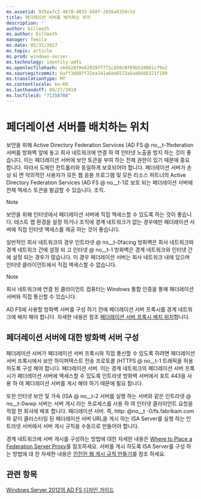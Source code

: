 ```yaml
---
ms.assetid: 935ea7c2-4678-4033-b50f-2036a0359c5d
title: 페더레이션 서버를 배치하는 위치
description: ''
author: billmath
ms.author: billmath
manager: femila
ms.date: 05/31/2017
ms.topic: article
ms.prod: windows-server
ms.technology: identity-adfs
ms.openlocfilehash: c64b28f0e62839ff771cd50c0f09b534861cf9e2
ms.sourcegitcommit: 6aff3d88ff22ea141a6ea6572a5ad8dd6321f199
ms.translationtype: MT
ms.contentlocale: ko-KR
ms.lasthandoff: 09/27/2019
ms.locfileid: "71358780"
---
```

# <a name="where-to-place-a-federation-server"></a>페더레이션 서버를 배치하는 위치

보안을 위해 Active Directory Federation Services \(AD FS @ no__t-1federation 서버를 방화벽 앞에 놓고 회사 네트워크에 연결 하 여 인터넷 노출을 방지 하는 것이 좋습니다. 이는 페더레이션 서버에 보안 토큰을 부여 하는 전체 권한이 있기 때문에 중요 합니다. 따라서 도메인 컨트롤러와 동일하게 보호되어야 합니다. 페더레이션 서버가 손상 되 면 악의적인 사용자가 모든 웹 응용 프로그램 및 모든 리소스 파트너의 Active Directory Federation Services \(AD FS @ no__t-1로 보호 되는 페더레이션 서버에 전체 액세스 토큰을 발급할 수 있습니다. 조직.  
  
> [!NOTE]  
> 보안을 위해 인터넷에서 페더레이션 서버에 직접 액세스할 수 있도록 하는 것이 좋습니다. 테스트 랩 환경을 설정 하거나 조직에 경계 네트워크가 없는 경우에만 페더레이션 서버에 직접 인터넷 액세스를 제공 하는 것이 좋습니다.  
  
일반적인 회사 네트워크의 경우 인트라넷 @ no__t-0facing 방화벽은 회사 네트워크와 경계 네트워크 간에 설정 되 고 인터넷 @ no__t-1 방화벽은 경계 네트워크와 인터넷 간에 설정 되는 경우가 많습니다. 이 경우 페더레이션 서버는 회사 네트워크 내에 있으며 인터넷 클라이언트에서 직접 액세스할 수 없습니다.  
  
> [!NOTE]  
> 회사 네트워크에 연결 된 클라이언트 컴퓨터는 Windows 통합 인증을 통해 페더레이션 서버와 직접 통신할 수 있습니다.  
  
AD FS에 사용할 방화벽 서버를 구성 하기 전에 페더레이션 서버 프록시를 경계 네트워크에 배치 해야 합니다. 자세한 내용은 참조 [페더레이션 서버 프록시 배치 위치](Where-to-Place-a-Federation-Server-Proxy.md)합니다.  
  
## <a name="configuring-your-firewall-servers-for-a-federation-server"></a>페더레이션 서버에 대한 방화벽 서버 구성  
페더레이션 서버가 페더레이션 서버 프록시와 직접 통신할 수 있도록 하려면 페더레이션 서버 프록시에서 보안 하이퍼텍스트 전송 프로토콜 \(HTTPS @ no__t-1 트래픽을 허용 하도록 구성 해야 합니다. 페더레이션 서버. 이는 경계 네트워크의 페더레이션 서버 프록시가 페더레이션 서버에 액세스할 수 있도록 인트라넷 방화벽 서버에서 포트 443을 사용 하 여 페더레이션 서버를 게시 해야 하기 때문에 필요 합니다.  
  
또한 인터넷 보안 및 가속 \(ISA @ no__t-2 서버를 실행 하는 서버와 같은 인트라넷 @ no__t-0wwp 서버는 서버 게시 라는 프로세스를 사용 하 여 인터넷 클라이언트 요청을 적절 한 회사에 배포 합니다. 페더레이션 서버. 즉, http: @no__t -0\/fs.fabrikam.com와 같이 클러스터링 된 페더레이션 서버 URL을 게시 하는 ISA Server를 실행 하는 인트라넷 서버에서 서버 게시 규칙을 수동으로 만들어야 합니다.  
  
경계 네트워크에 서버 게시를 구성하는 방법에 대한 자세한 내용은 [Where to Place a Federation Server Proxy](Where-to-Place-a-Federation-Server-Proxy.md)를 참조하세요. 서버를 게시 하도록 ISA Server를 구성 하는 방법에 대 한 자세한 내용은 [안전한 웹 게시 규칙 만들기](https://go.microsoft.com/fwlink/?LinkId=75182)를 참조 하세요.  
  
## <a name="see-also"></a>관련 항목
[Windows Server 2012의 AD FS 디자인 가이드](AD-FS-Design-Guide-in-Windows-Server-2012.md)

